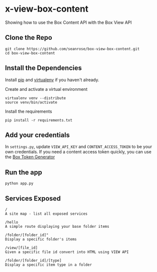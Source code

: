
x-view-box-content
====================

Showing how to use the Box Content API with the Box View API

## Clone the Repo

    git clone https://github.com/seanrose/box-view-box-content.git
    cd box-view-box-content

## Install the Dependencies

Install [pip](http://www.pip-installer.org/en/latest/installing.html) and [virtualenv](http://www.virtualenv.org/en/latest/#installation) if you haven't already.

Create and activate a virtual environment

    virtualenv venv --distribute
    source venv/bin/activate

Install the requirements

    pip install -r requirements.txt

## Add your credentials

In `settings.py`, update `VIEW_API_KEY` and `CONTENT_ACCESS_TOKEN` to be your own credentials. If you need a content access token quickly, you can use the [Box Token Generator](https://box-token-generator.herokuapp.com/)

## Run the app

    python app.py
    
## Services Exposed 
    /
    A site map - list all exposed services
    
    /hello
    A simple route displaying your base folder items 
    
    /folder/[folder_id]"
    Display a specific folder's items  
    
    /view/[file_id]
    Given a specific file id convert into HTML using VIEW API
    
    /folder/[folder_id]/[type]
    Display a specific item type in a folder

